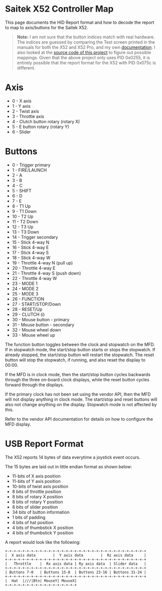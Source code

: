 Saitek X52 Controller Map
=========================

This page documents the HID Report format and how to decode the report to map
to axis/buttons for the Saitek X52.

> **Note:** I am not sure that the button indices match with real hardware. The
> indices are guessed by comparing the Test screen printed in the manuals for
> both the X52 and X52 Pro, and my own
> [documentation](x52pro_controller_map.md).  I also looked at the [source code
> of this project](https://github.com/xythobuz/Saitek-X52-PPM) to figure out
> possible mappings. Given that the above project only uses PID 0x0255, it is
> entirely possible that the report format for the X52 with PID 0x075c is
> different.

Axis
====
* 0 - X axis
* 1 - Y axis
* 2 - Twist axis
* 3 - Throttle axis
* 4 - Clutch button rotary (rotary X)
* 5 - E button rotary (rotary Y)
* 6 - Slider

Buttons
=======
*  0 - Trigger primary
*  1 - FIRE/LAUNCH
*  2 - A
*  3 - B
*  4 - C
*  5 - SHIFT
*  6 - D
*  7 - E
*  8 - T1 Up
*  9 - T1 Down
* 10 - T2 Up
* 11 - T2 Down
* 12 - T3 Up
* 13 - T3 Down
* 14 - Trigger secondary
* 15 - Stick 4-way N
* 16 - Stick 4-way E
* 17 - Stick 4-way S
* 18 - Stick 4-way W
* 19 - Throttle 4-way N (pull up)
* 20 - Throttle 4-way E
* 21 - Throttle 4-way S (push down)
* 22 - Throttle 4-way W
* 23 - MODE 1
* 24 - MODE 2
* 25 - MODE 3
* 26 - FUNCTION
* 27 - START/STOP/Down
* 28 - RESET/Up
* 29 - CLUTCH (i)
* 30 - Mouse button - primary
* 31 - Mouse button - secondary
* 32 - Mouse wheel down
* 33 - Mouse wheel up

The function button toggles between the clock and stopwatch on
the MFD. If in stopwatch mode, the start/stop button starts or
stops the stopwatch. If already stopped, the start/stop button
will restart the stopwatch. The reset button will stop the
stopwatch, if running, and also reset the display to 00:00.

If the MFD is in clock mode, then the start/stop button cycles
backwards through the three on-board clock displays, while the
reset button cycles forward through the displays.

If the primary clock has not been set using the vendor API,
then the MFD will not display anything in clock mode. The
start/stop and reset buttons will also not change anything
on the display. Stopwatch mode is not affected by this.

Refer to the vendor API documentation for details on how to
configure the MFD display.

USB Report Format
=================
The X52 reports 14 bytes of data everytime a joystick event occurs.

The 15 bytes are laid out in little endian format as shown below:

* 11-bits of X axis position
* 11-bits of Y axis position
* 10-bits of twist axis position
* 8 bits of throttle position
* 8 bits of rotary X position
* 8 bits of rotary Y position
* 8 bits of slider position
* 34 bits of button information
* 1 bits of padding
* 4 bits of hat position
* 4 bits of thumbstick X position
* 4 bits of thumbstick Y position

A report would look like the following:

    +-+-+-+-+-+-+-+-+-+-+-+-+-+-+-+-+-+-+-+-+-+-+-+-+-+-+-+-+-+-+-+-+
    |  X axis data        |  Y axis data        |  Rz axis data     |
    +-+-+-+-+-+-+-+-+-+-+-+-+-+-+-+-+-+-+-+-+-+-+-+-+-+-+-+-+-+-+-+-+
    |   Throttle    |  Rx axis data | Ry axis data  | Slider data   |
    +-+-+-+-+-+-+-+-+-+-+-+-+-+-+-+-+-+-+-+-+-+-+-+-+-+-+-+-+-+-+-+-+
    | Buttons 7-0   | Buttons 15-8  | Buttons 23-16 | Buttons 31-24 |
    +-+-+-+-+-+-+-+-+-+-+-+-+-+-+-+-+-+-+-+-+-+-+-+-+-+-+-+-+-+-+-+-+
    |  Hat  |///|Btn| MouseY| MouseX|
    +-+-+-+-+-+-+-+-+-+-+-+-+-+-+-+-+
